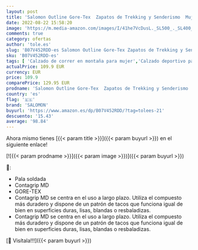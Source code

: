 ```yaml
---
layout: post
title: 'Salomon Outline Gore-Tex  Zapatos de Trekking y Senderismo  Mujer  Multicolor  Stormy Weather - Black - Lunar Rock   38 2/3 EU'
date: 2022-08-22 15:58:20
image: 'https://m.media-amazon.com/images/I/41he7VcDusL._SL500_._SL400_.jpg'
comments: true
category: ofertas
author: 'tole.es'
slug: 'B07V452RDD-es Salomon Outline Gore-Tex Zapatos de Trekking y Senderismo...'
sku: 'B07V452RDD-es'
tags: [ 'Calzado de correr en montaña para mujer','Calzado deportivo para mujer','Calzados de running para mujer','Zapatillas y calzado deportivo para mujer','Zapatos','Zapatos para mujer','Zapatos y complementos','salomon','zapatos','🇪🇸', ]
actualPrice: 109.9 EUR
currency: EUR
price: 109.9
comparePrice: 129.95 EUR
prodname: 'Salomon Outline Gore-Tex  Zapatos de Trekking y Senderismo  Mujer  Multicolor  Stormy Weather - Black - Lunar Rock   38 2/3 EU'
country: 'es'
flag: '🇪🇸'
brand: 'SALOMON'
buyurl: 'https://www.amazon.es/dp/B07V452RDD/?tag=tolees-21'
descuento: '15.43'
average: '98.84'
---
```


Ahora mismo tienes [{{< param title >}}]({{< param buyurl >}}) en el siguiente enlace!

[![{{< param prodname >}}]({{< param image >}})]({{< param buyurl >}})

🔎:

- Pala soldada
- Contagrip MD
- GORE-TEX
- Contagrip MD se centra en el uso a largo plazo. Utiliza el compuesto más duradero y dispone de un patrón de tacos que funciona igual de bien en superficies duras, lisas, blandas o resbaladizas.
- Contagrip MD se centra en el uso a largo plazo. Utiliza el compuesto más duradero y dispone de un patrón de tacos que funciona igual de bien en superficies duras, lisas, blandas o resbaladizas.

[🛒 Visítala!!!]({{< param buyurl >}})
